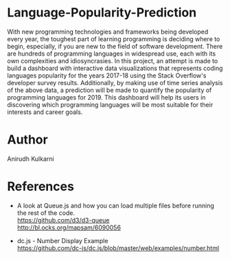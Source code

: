 # Language-Popularity-Prediction

With new programming technologies and frameworks being developed every year, the toughest part of learning programming is deciding where to begin, especially, if you are new to the field of software development. There are hundreds of programming languages in widespread use, each with its own complexities and idiosyncrasies. In this project, an attempt is made to build a  dashboard with interactive data visualizations that represents coding languages popularity for the years 2017-18 using the Stack Overflow's developer survey results. Additionally, by making use of time series analysis of the above data, a prediction will be made to quantify the popularity of programming languages for 2019. This dashboard will help its users in discovering which programming languages will be most suitable for their interests and career goals.

# Author
Anirudh Kulkarni

# References
- A look at Queue.js and how you can load multiple files before running the rest of the code. <br/>
https://github.com/d3/d3-queue <br/>
http://bl.ocks.org/mapsam/6090056

- dc.js - Number Display Example<br/>
 https://github.com/dc-js/dc.js/blob/master/web/examples/number.html